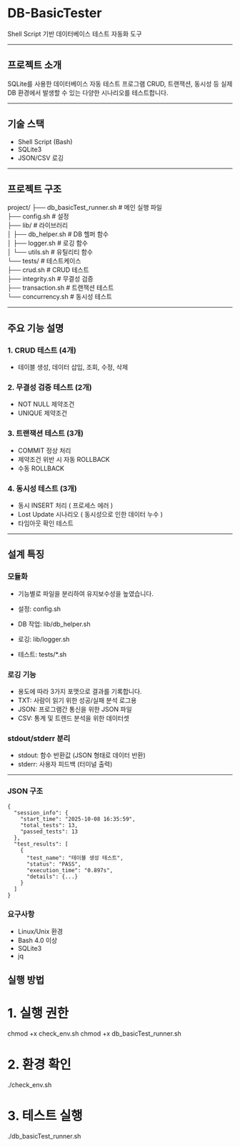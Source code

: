 # DB-BasicTester

Shell Script 기반 데이터베이스 테스트 자동화 도구

---

## 프로젝트 소개

SQLite를 사용한 데이터베이스 자동 테스트 프로그램
CRUD, 트랜잭션, 동시성 등 실제 DB 환경에서 발생할 수 있는 다양한 시나리오를 테스트합니다.

---

## 기술 스택

- Shell Script (Bash)
- SQLite3
- JSON/CSV 로깅

---


## 프로젝트 구조
project/
├── db_basicTest_runner.sh    # 메인 실행 파일  
├── config.sh                  # 설정  
├── lib/                       # 라이브러리  
│   ├── db_helper.sh          # DB 헬퍼 함수  
│   ├── logger.sh             # 로깅 함수  
│   └── utils.sh              # 유틸리티 함수  
└── tests/                     # 테스트케이스  
├── crud.sh               # CRUD 테스트  
├── integrity.sh          # 무결성 검증  
├── transaction.sh        # 트랜잭션 테스트  
└── concurrency.sh        # 동시성 테스트  

---

## 주요 기능 설명

### 1. CRUD 테스트 (4개)
- 테이블 생성, 데이터 삽입, 조회, 수정, 삭제

### 2. 무결성 검증 테스트 (2개)
- NOT NULL 제약조건
- UNIQUE 제약조건

### 3. 트랜잭션 테스트 (3개)
- COMMIT 정상 처리
- 제약조건 위반 시 자동 ROLLBACK
- 수동 ROLLBACK

### 4. 동시성 테스트 (3개)
- 동시 INSERT 처리 ( 프로세스 에러 )
- Lost Update 시나리오 ( 동시성으로 인한 데이터 누수 )
- 타임아웃 확인 테스트

---

## 설계 특징
### 모듈화
- 기능별로 파일을 분리하여 유지보수성을 높였습니다.

- 설정: config.sh
- DB 작업: lib/db_helper.sh
- 로깅: lib/logger.sh
- 테스트: tests/*.sh

### 로깅 기능
- 용도에 따라 3가지 포맷으로 결과를 기록합니다.
- TXT: 사람이 읽기 위한 성공/실패 분석 로그용
- JSON: 프로그램간 통신을 위한 JSON 파일
- CSV: 통계 및 트렌드 분석을 위한 데이터셋
  
### stdout/stderr 분리
- stdout: 함수 반환값 (JSON 형태로 데이터 반환)
- stderr: 사용자 피드백 (터미널 출력)

---

### JSON 구조
```
{
  "session_info": {
    "start_time": "2025-10-08 16:35:59",
    "total_tests": 13,
    "passed_tests": 13
  },
  "test_results": [
    {
      "test_name": "테이블 생성 테스트",
      "status": "PASS",
      "execution_time": "0.897s",
      "details": {...}
    }
  ]
}
```


### 요구사항
- Linux/Unix 환경
- Bash 4.0 이상
- SQLite3
- jq

## 실행 방법
# 1. 실행 권한
chmod +x check_env.sh
chmod +x db_basicTest_runner.sh

# 2. 환경 확인
./check_env.sh

# 3. 테스트 실행
./db_basicTest_runner.sh
